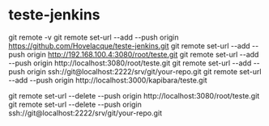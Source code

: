 # teste-jenkins
  
git remote -v
git remote set-url --add --push origin https://github.com/Hovelacque/teste-jenkins.git
git remote set-url --add --push origin http://192.168.100.4:3080/root/teste.git
git remote set-url --add --push origin http://localhost:3080/root/teste.git
git remote set-url --add --push origin ssh://git@localhost:2222/srv/git/your-repo.git
git remote set-url --add --push origin http://localhost:3000/kapibara/teste.git

git remote set-url --delete --push origin http://localhost:3080/root/teste.git
git remote set-url --delete --push origin ssh://git@localhost:2222/srv/git/your-repo.git